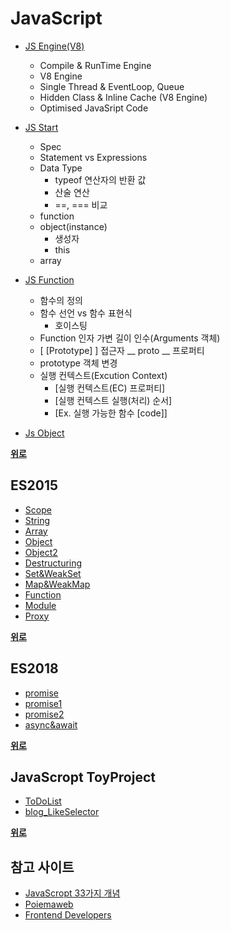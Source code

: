 # JavaScript

- [JS Engine(V8)](./Modern%20JS/JS_Engine.md)
  - Compile & RunTime Engine
  - V8 Engine
  - Single Thread & EventLoop, Queue
  - Hidden Class & Inline Cache (V8 Engine)
  - Optimised JavaSript Code

- [JS Start](./Modern%20JS/JS_start.md)
  - Spec
  - Statement vs Expressions
  - Data Type
    - typeof 연산자의 반환 값
    - 산술 연산
    - ==, === 비교
  - function
  - object(instance)
    - 생성자
    - this
  - array

- [JS Function](./Modern%20JS/JS_Function.md)
  - 함수의 정의
  - 함수 선언 vs 함수 표현식
    - 호이스팅
  - Function 인자 가변 길이 인수(Arguments 객체)
  - [ [Prototype] ] 접근자 __ proto __ 프로퍼티
  - prototype 객체 변경
  - 실행 컨텍스트(Excution Context)
    - [실행 컨텍스트(EC) 프로퍼티]
    - [실행 컨텍스트 실행(처리) 순서]
    - [Ex. 실행 가능한 함수 [code]]

- [Js Object]()

**[위로](#javascript)**

## ES2015

- [Scope](./ES2015(ES6)/Scope)
- [String](./ES2015(ES6)/String)
- [Array](./ES2015(ES6)/Array)
- [Object](./ES2015(ES6)/Object)
- [Object2](./ES2015(ES6)/Object2)
- [Destructuring](./ES2015(ES6)/Destructuring)
- [Set&WeakSet](./ES2015(ES6)/Set%26WeakSet)
- [Map&WeakMap](./ES2015(ES6)/Map%WeakMap)
- [Function](./ES2015(ES6)/Function)
- [Module](./ES2015(ES6)/Module)
- [Proxy](./ES2015(ES6)/Proxy)

**[위로](#javascript)**

## ES2018

- [promise](https://github.com/JaeYeopHan/Interview_Question_for_Beginner/tree/master/JavaScript#promise)
- [promise1](./ES2018/7.%EC%BD%9C%EB%B0%B1%EA%B3%BC%20%ED%94%84%EB%A1%9C%EB%AF%B8%EC%8A%A4(Promise)%EB%B9%84%EA%B5%90.js)
- [promise2](./ES2018/8.PromiseAPI.js)
- [async&await](./ES2018/9.async%26await.js)

**[위로](#javascript)**

## JavaScropt ToyProject

- [ToDoList](https://github.com/yjkwon07/Front-End/tree/master/JS/ToDoList)
- [blog_LikeSelector](https://github.com/yjkwon07/Front-End/tree/master/blog_LikeSelector(ES6))

**[위로](#javascript)**

## 참고 사이트

- [JavaScropt 33가지 개념](https://velog.io/@jakeseo_me/series/33conceptsofjavascript)
- [Poiemaweb](https://poiemaweb.com/)
- [Frontend Developers](https://github.com/FEDevelopers)